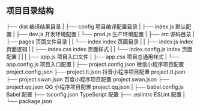## 项目目录结构

├── dist 编译结果目录
|
├── config 项目编译配置目录
| ├── index.js 默认配置
| ├── dev.js 开发环境配置
| └── prod.js 生产环境配置
|
├── src 源码目录
| ├── pages 页面文件目录
| | └── index index 页面目录
| | ├── index.js index 页面逻辑
| | ├── index.css index 页面样式
| | └── index.config.js index 页面配置
| |
| ├── app.js 项目入口文件
| ├── app.css 项目总通用样式
| └── app.config.js 项目入口配置
|
├── project.config.json 微信小程序项目配置 project.config.json
├── project.tt.json 抖音小程序项目配置 project.tt.json
├── project.swan.json 百度小程序项目配置 project.swan.json
├── project.qq.json QQ 小程序项目配置 project.qq.json
|
├── babel.config.js Babel 配置
├── tsconfig.json TypeScript 配置
├── .eslintrc ESLint 配置
|
└── package.json
